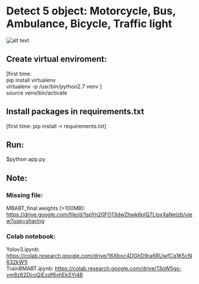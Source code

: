 # Detect 5 object: Motorcycle, Bus, Ambulance, Bicycle, Traffic light
![alt text](https://github.com/tuandoan998/Yolo-v3-with-Flask/blob/master/data/Results/Screenshot%20from%202019-06-12%2021-11-55.png)
## Create virtual enviroment:
[first time: <br/>
pip install virtualenv  
virtualenv -p /usr/bin/python2.7 venv
]
<br/>
source venv/bin/activate

## Install packages in requirements.txt
[first time: pip install -r requirements.txt]

## Run:
$python app.py

## Note:
### Missing file:
MBABT_final.weights (>100MB): https://drive.google.com/file/d/1spYn20FO13dwZhwk6plQ7LloxXaNelzb/view?usp=sharing

### Colab notebook:
Yolov3.ipynb: https://colab.research.google.com/drive/16Xboc4DGhD9ra6RUwfCq1K5cN632kW1l
<br/>
TrainBMABT.ipynb: https://colab.research.google.com/drive/13oW5gs-ym8z82DcoQiEzdf6xhEkSYi4B
